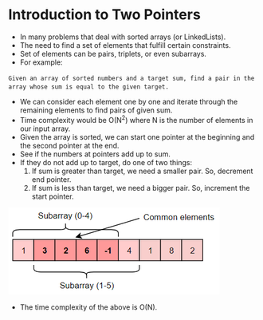 # Introduction to Two Pointers
- In many problems that deal with sorted arrays (or LinkedLists).
- The need to find a set of elements that fulfill certain constraints.
- Set of elements can be pairs, triplets, or even subarrays.
- For example:

`Given an array of sorted numbers and a target sum, find a pair in the array whose sum is equal to the given target.`

- We can consider each element one by one and iterate through the remaining elements to find pairs of given sum.
- Time complexity would be O(N<sup>2</sup>) where N is the number of elements in our input array.
- Given the array is sorted, we can start one pointer at the beginning and the second pointer at the end.
- See if the numbers at pointers add up to sum.
- If they do not add up to target, do one of two things:
    1. If sum is greater than target, we need a smaller pair. So, decrement end pointer.
    2. If sum is less than target, we need a bigger pair. So, increment the start pointer.

![alt text](https://github.com/eyc94/Grokking/blob/master/images/sliding_window_one.png "Two pointer example one visual")

- The time complexity of the above is O(N).